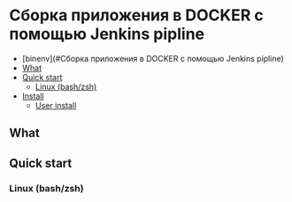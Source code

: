 # Сборка приложения в DOCKER с помощью Jenkins pipline

 - [binenv](#Сборка приложения в DOCKER с помощью Jenkins pipline)
  - [What](#what)
  - [Quick start](#quick-start)
    - [Linux (bash/zsh)](#linux-bashzsh)
  - [Install](#install)
    - [User install](#user-install)

## What


## Quick start


### Linux (bash/zsh)

```

```
